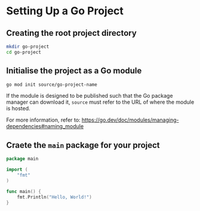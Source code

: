 # Setting Up a Go Project

## Creating the root project directory
```bash
mkdir go-project
cd go-project
```

## Initialise the project as a Go module
```bash
go mod init source/go-project-name
```
If the module is designed to be published such that the Go package manager
can download it, `source` must refer to the URL of where the module is
hosted.

For more information, refer to:
https://go.dev/doc/modules/managing-dependencies#naming_module

## Craete the `main` package for your project
```go
package main

import (
    "fmt"
)

func main() {
    fmt.Println("Hello, World!")
}
```
